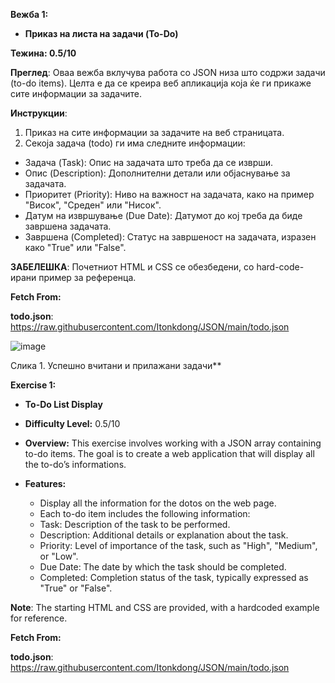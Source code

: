 ﻿**Вежба 1:**

- **Приказ на листа на задачи (To-Do)**

**Тежина: 0.5/10**

**Преглед**: Оваа вежба вклучува работа со JSON низа што содржи задачи (to-do items). Целта е да се креира веб апликација која ќе ги прикаже сите информации за задачите.

**Инструкции**:

1. Приказ на сите информации за задачите на веб страницата.
1. Секоја задача (todo) ги има следните информации:
- Задача (Task): Опис на задачата што треба да се изврши.
- Опис (Description): Дополнителни детали или објаснување за задачата.
- Приоритет (Priority): Ниво на важност на задачата, како на пример "Висок", "Среден" или "Нисок".
- Датум на извршување (Due Date): Датумот до кој треба да биде завршена задачата.
- Завршена (Completed): Статус на завршеност на задачата, изразен како "True" или "False".

**ЗАБЕЛЕШКА**: Почетниот HTML и CSS се обезбедени, со hard-code-ирани пример за референца.

**Fetch From:**

**todo.json**: https://raw.githubusercontent.com/Itonkdong/JSON/main/todo.json

![image](Aspose.Words.2475fb3d-5a0c-4532-9a28-03aed2c3737a.001.png)

Слика 1. Успешно вчитани и прилажани задачи**

**Exercise 1:**

- **To-Do List Display**

- **Difficulty Level:** 0.5/10
- **Overview:** This exercise involves working with a JSON array containing to-do items. The goal is to create a web application that will display all the to-do’s informations. 
- **Features:**
  - Display all the information for the dotos on the web page. 
  - Each to-do item includes the following information:
  - Task: Description of the task to be performed.
  - Description: Additional details or explanation about the task.
  - Priority: Level of importance of the task, such as "High", "Medium", or "Low".
  - Due Date: The date by which the task should be completed.
  - Completed: Completion status of the task, typically expressed as "True" or "False".

**Note**: The starting HTML and CSS are provided, with a hardcoded example for reference.

**Fetch From:**

**todo.json**: https://raw.githubusercontent.com/Itonkdong/JSON/main/todo.json
